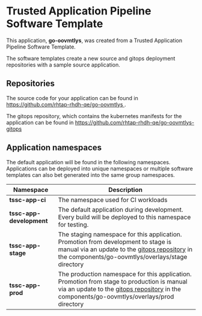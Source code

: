 # Trusted Application Pipeline Software Template

This application, **go-oovmtlys**, was created from a Trusted Application Pipeline Software Template.

The software templates create a new source and gitops deployment repositories with a sample source application. 

## Repositories

The source code for your application can be found in [https://github.com/rhtap-rhdh-qe/go-oovmtlys ](https://github.com/rhtap-rhdh-qe/go-oovmtlys ).
 
The gitops repository, which contains the kubernetes manifests for the application can be found in 
[https://github.com/rhtap-rhdh-qe/go-oovmtlys-gitops ](https://github.com/rhtap-rhdh-qe/go-oovmtlys-gitops ) 

## Application namespaces 

The default application will be found in the following namespaces. Applications can be deployed into unique namespaces or multiple software templates can also bet generated into the same group namespaces.  

|  Namespace   |  Description   |  
| -------- | -------- |
| **tssc-app-ci** | The namespace used for CI workloads |
| **tssc-app-development** | The default application during development. Every build will be deployed to this namespace for testing. |
| **tssc-app-stage** | The staging namespace for this application. Promotion from development to stage is manual via an update to the [gitops repository](https://github.com/rhtap-rhdh-qe/go-oovmtlys-gitops ) in the components/go-oovmtlys/overlays/stage directory |
| **tssc-app-prod** | The production namespace for this application. Promotion from stage to production is manual via an update to the [gitops repository](https://github.com/rhtap-rhdh-qe/go-oovmtlys-gitops ) in the components/go-oovmtlys/overlays/prod directory |